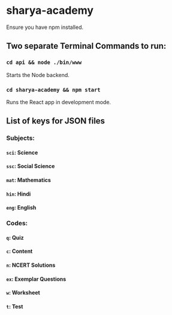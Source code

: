# sharya-academy
Ensure you have npm installed.

## Two separate Terminal Commands to run: 
### `cd api && node ./bin/www`
Starts the Node backend.

### `cd sharya-academy && npm start`
Runs the React app in development mode.

## List of keys for JSON files
### Subjects:
#### `sci`: Science
#### `ssc`: Social Science
#### `mat`: Mathematics
#### `hin`: Hindi
#### `eng`: English

### Codes:
#### `q`: Quiz
#### `c`: Content
#### `n`: NCERT Solutions
#### `ex`: Exemplar Questions
#### `w`: Worksheet
#### `t`: Test
